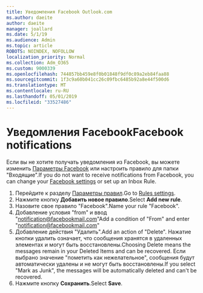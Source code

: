 ```yaml
---
title: Уведомления Facebook Outlook.com
ms.author: daeite
author: daeite
manager: joallard
ms.date: 5/1/19
ms.audience: Admin
ms.topic: article
ROBOTS: NOINDEX, NOFOLLOW
localization_priority: Normal
ms.collection: Adm_O365
ms.custom: 9000339
ms.openlocfilehash: 744857bb459e8f0b01848f9df0c89a2eb84faa88
ms.sourcegitcommit: 1f3c9a60b041cc26c09fbc6485b92a8e44f500d6
ms.translationtype: MT
ms.contentlocale: ru-RU
ms.lasthandoff: 05/01/2019
ms.locfileid: "33527486"
---
```

# <a name="facebook-notifications"></a><span data-ttu-id="fd0e7-102">Уведомления Facebook</span><span class="sxs-lookup"><span data-stu-id="fd0e7-102">Facebook notifications</span></span>

<span data-ttu-id="fd0e7-103">Если вы не хотите получать уведомления из Facebook, вы можете изменить [Параметры Facebook](https://www.facebook.com/settings?tab=notifications) или настроить правило для папки "Входящие".</span><span class="sxs-lookup"><span data-stu-id="fd0e7-103">If you do not want to receive notifications from Facebook, you can change your [Facebook settings](https://www.facebook.com/settings?tab=notifications) or set up an Inbox Rule.</span></span>

1. <span data-ttu-id="fd0e7-104">Перейдите к разделу [Параметры правил](https://outlook.live.com/mail/options/mail/rules/inboxRules).</span><span class="sxs-lookup"><span data-stu-id="fd0e7-104">Go to [Rules settings](https://outlook.live.com/mail/options/mail/rules/inboxRules).</span></span>
1. <span data-ttu-id="fd0e7-105">Нажмите кнопку **Добавить новое правило**.</span><span class="sxs-lookup"><span data-stu-id="fd0e7-105">Select **Add new rule**.</span></span>
1. <span data-ttu-id="fd0e7-106">Назовите свое правило "Facebook".</span><span class="sxs-lookup"><span data-stu-id="fd0e7-106">Name your rule "Facebook".</span></span>
1. <span data-ttu-id="fd0e7-107">Добавление условия "from" и ввод "notification@facebookmail.com"</span><span class="sxs-lookup"><span data-stu-id="fd0e7-107">Add a condition of "From" and enter "notification@facebookmail.com"</span></span>
1. <span data-ttu-id="fd0e7-108">Добавление действия "Удалить".</span><span class="sxs-lookup"><span data-stu-id="fd0e7-108">Add an action of "Delete".</span></span> <span data-ttu-id="fd0e7-109">Нажатие кнопки удалить означает, что сообщения хранятся в удаленных элементах и могут быть восстановлены.</span><span class="sxs-lookup"><span data-stu-id="fd0e7-109">Choosing Delete means the messages remain in your Deleted Items and can be recovered.</span></span> <span data-ttu-id="fd0e7-110">Если выбрано значение "пометить как нежелательное", сообщения будут автоматически удалены и не могут быть восстановлены.</span><span class="sxs-lookup"><span data-stu-id="fd0e7-110">If you select "Mark as Junk", the messages will be automatically deleted and can't be recovered.</span></span>
1. <span data-ttu-id="fd0e7-111">Нажмите кнопку **Сохранить**.</span><span class="sxs-lookup"><span data-stu-id="fd0e7-111">Select **Save**.</span></span>